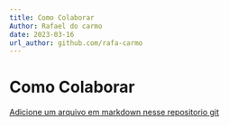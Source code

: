 ```yaml
---
title: Como Colaborar
Author: Rafael do carmo
date: 2023-03-16
url_author: github.com/rafa-carmo
---
```


# Como Colaborar
[Adicione um arquivo em markdown nesse repositorio git](https://github.com/rafa-carmo/Edward-Bot/tree/main/docs/cheatsheets)